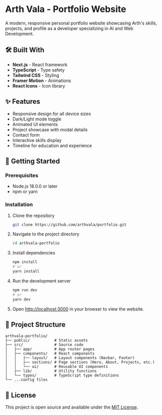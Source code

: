 # Arth Vala - Portfolio Website

A modern, responsive personal portfolio website showcasing Arth's skills, projects, and profile as a developer specializing in AI and Web Development.

## 🛠️ Built With

- **Next.js** - React framework
- **TypeScript** - Type safety
- **Tailwind CSS** - Styling
- **Framer Motion** - Animations
- **React Icons** - Icon library

## ✨ Features

- Responsive design for all device sizes
- Dark/Light mode toggle
- Animated UI elements
- Project showcase with modal details
- Contact form
- Interactive skills display
- Timeline for education and experience

## 🚀 Getting Started

### Prerequisites

- Node.js 18.0.0 or later
- npm or yarn

### Installation

1. Clone the repository
   ```bash
   git clone https://github.com/arthvala/portfolio.git
   ```

2. Navigate to the project directory
   ```bash
   cd arthvala-portfolio
   ```

3. Install dependencies
   ```bash
   npm install
   # or
   yarn install
   ```

4. Run the development server
   ```bash
   npm run dev
   # or
   yarn dev
   ```

5. Open [http://localhost:3000](http://localhost:3000) in your browser to view the website.

## 📁 Project Structure

```
arthvala-portfolio/
├── public/           # Static assets
├── src/              # Source code
│   ├── app/          # App router pages
│   ├── components/   # React components
│   │   ├── layout/   # Layout components (Navbar, Footer)
│   │   ├── sections/ # Page sections (Hero, About, Projects, etc.)
│   │   └── ui/       # Reusable UI components
│   ├── lib/          # Utility functions
│   └── types/        # TypeScript type definitions
└── ...config files
```

## 📝 License

This project is open source and available under the [MIT License](LICENSE).
